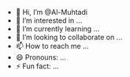 - 👋 Hi, I’m @Al-Muhtadi
- 👀 I’m interested in ...
- 🌱 I’m currently learning ...
- 💞️ I’m looking to collaborate on ...
- 📫 How to reach me ...
- 😄 Pronouns: ...
- ⚡ Fun fact: ...

<!---
Al-Muhtadi/Al-Muhtadi is a ✨ special ✨ repository because its `README.md` (this file) appears on your GitHub profile.
You can click the Preview link to take a look at your changes.
--->
